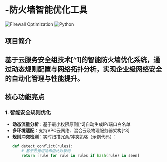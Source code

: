 # -防火墙智能优化工具
![Firewall Optimization](https://img.shields.io/badge/Status-Active-brightgreen) 
![Python](https://img.shields.io/badge/Python-3.8%2B-blue)
## 项目简介
基于云服务安全组技术[^1]的智能防火墙优化系统，通过动态规则配置与网络拓扑分析，实现企业级网络安全的自动化管理与性能提升。
---
## 核心功能亮点
### 1. 智能安全规则优化
- **动态流量分析**：基于最小权限原则[^2]自动生成IP/端口白名单
- **多环境适配**：支持VPC云网络、混合云及物理服务器架构[^3]
- **规则冲突检测**：实时扫描冗余/冲突策略（示例代码）：
  ```python
  def detect_conflict(rules):
      # 基于五元组哈希值比对规则
      return [rule for rule in rules if hash(rule) in seen]
